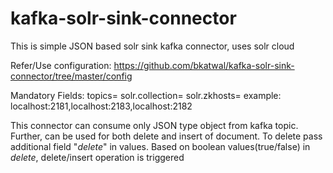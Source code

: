 # kafka-solr-sink-connector
This is simple JSON based solr sink kafka connector, uses solr cloud

Refer/Use configuration: https://github.com/bkatwal/kafka-solr-sink-connector/tree/master/config

Mandatory Fields:
topics=<your toipic name>
solr.collection=<your solr collection name>
solr.zkhosts=<comma separated zookeeper hosts>
  example: localhost:2181,localhost:2183,localhost:2182
  
This connector can consume only JSON type object from kafka topic. Further, can be used for both delete and insert of document. To delete pass additional field "_delete_" in values. Based on boolean values(true/false) in _delete_, delete/insert operation is triggered
